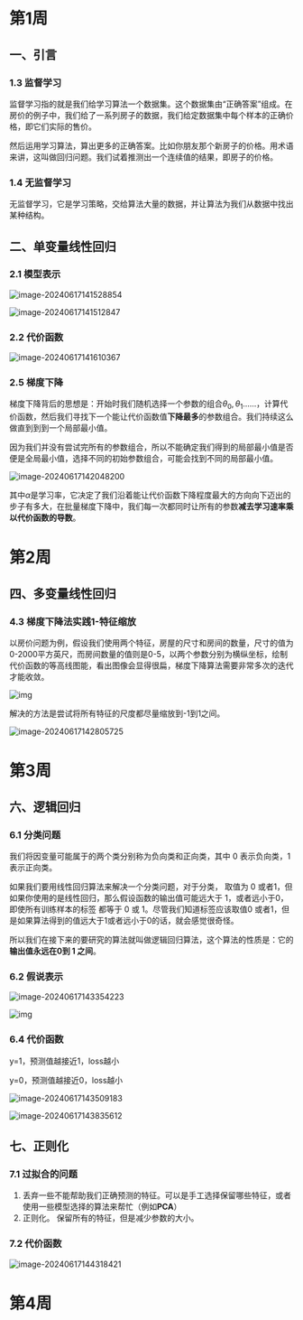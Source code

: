 # 第1周

## 一、引言

### 1.3 监督学习

监督学习指的就是我们给学习算法一个数据集。这个数据集由“正确答案”组成。在房价的例子中，我们给了一系列房子的数据，我们给定数据集中每个样本的正确价格，即它们实际的售价。

然后运用学习算法，算出更多的正确答案。比如你朋友那个新房子的价格。用术语来讲，这叫做回归问题。我们试着推测出一个连续值的结果，即房子的价格。

### 1.4 无监督学习

无监督学习，它是学习策略，交给算法大量的数据，并让算法为我们从数据中找出某种结构。

## 二、单变量线性回归

### 2.1 模型表示

![image-20240617141528854](D:\cs_note\python\assets\image-20240617141528854.png)

![image-20240617141512847](D:\cs_note\python\assets\image-20240617141512847.png)

### 2.2 代价函数

![image-20240617141610367](D:\cs_note\python\assets\image-20240617141610367.png)

### 2.5 梯度下降

梯度下降背后的思想是：开始时我们随机选择一个参数的组合$\theta_0,\theta_1......$，计算代价函数，然后我们寻找下一个能让代价函数值**下降最多**的参数组合。我们持续这么做直到到到一个局部最小值。

因为我们并没有尝试完所有的参数组合，所以不能确定我们得到的局部最小值是否便是全局最小值，选择不同的初始参数组合，可能会找到不同的局部最小值。

![image-20240617142048200](D:\cs_note\python\assets\image-20240617142048200.png)

其中$\alpha$是学习率，它决定了我们沿着能让代价函数下降程度最大的方向向下迈出的步子有多大，在批量梯度下降中，我们每一次都同时让所有的参数**减去学习速率乘以代价函数的导数**。

# 第2周

## 四、多变量线性回归

### 4.3 梯度下降法实践1-特征缩放

以房价问题为例，假设我们使用两个特征，房屋的尺寸和房间的数量，尺寸的值为 0-2000平方英尺，而房间数量的值则是0-5，以两个参数分别为横纵坐标，绘制代价函数的等高线图能，看出图像会显得很扁，梯度下降算法需要非常多次的迭代才能收敛。

![img](http://www.ai-start.com/ml2014/images/966e5a9b00687678374b8221fdd33475.jpg)

解决的方法是尝试将所有特征的尺度都尽量缩放到-1到1之间。

![image-20240617142805725](D:\cs_note\python\assets\image-20240617142805725.png)

# 第3周

## 六、逻辑回归

### 6.1 分类问题

我们将因变量可能属于的两个类分别称为负向类和正向类，其中 0 表示负向类，1 表示正向类。

如果我们要用线性回归算法来解决一个分类问题，对于分类， 取值为 0 或者1，但如果你使用的是线性回归，那么假设函数的输出值可能远大于 1，或者远小于0，即使所有训练样本的标签 都等于 0 或 1。尽管我们知道标签应该取值0 或者1，但是如果算法得到的值远大于1或者远小于0的话，就会感觉很奇怪。

所以我们在接下来的要研究的算法就叫做逻辑回归算法，这个算法的性质是：它的**输出值永远在0到 1 之间**。

### 6.2 假说表示

![image-20240617143354223](D:\cs_note\python\assets\image-20240617143354223.png)

![img](http://www.ai-start.com/ml2014/images/1073efb17b0d053b4f9218d4393246cc.jpg)

### 6.4 代价函数

y=1，预测值越接近1，loss越小

y=0，预测值越接近0，loss越小

![image-20240617143509183](D:\cs_note\python\assets\image-20240617143509183.png)

![image-20240617143835612](D:\cs_note\python\assets\image-20240617143835612.png)

## 七、正则化

### 7.1 过拟合的问题

1. 丢弃一些不能帮助我们正确预测的特征。可以是手工选择保留哪些特征，或者使用一些模型选择的算法来帮忙（例如**PCA**）
2. 正则化。 保留所有的特征，但是减少参数的大小。

### 7.2 代价函数

![image-20240617144318421](D:\cs_note\python\assets\image-20240617144318421.png)

# 第4周